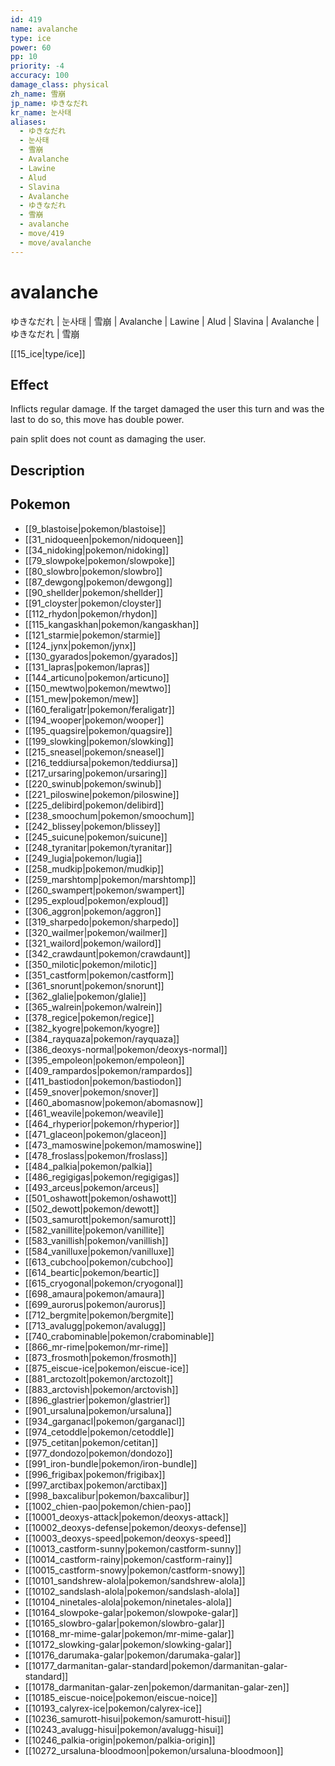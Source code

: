 ```yaml
---
id: 419
name: avalanche
type: ice
power: 60
pp: 10
priority: -4
accuracy: 100
damage_class: physical
zh_name: 雪崩
jp_name: ゆきなだれ
kr_name: 눈사태
aliases:
  - ゆきなだれ
  - 눈사태
  - 雪崩
  - Avalanche
  - Lawine
  - Alud
  - Slavina
  - Avalanche
  - ゆきなだれ
  - 雪崩
  - avalanche
  - move/419
  - move/avalanche
---
```

# avalanche
    
ゆきなだれ | 눈사태 | 雪崩 | Avalanche | Lawine | Alud | Slavina | Avalanche | ゆきなだれ | 雪崩

[[15_ice|type/ice]]

## Effect

Inflicts regular damage.  If the target damaged the user this turn and was the last to do so, this move has double power.

pain split does not count as damaging the user.

## Description



## Pokemon

- [[9_blastoise|pokemon/blastoise]]
- [[31_nidoqueen|pokemon/nidoqueen]]
- [[34_nidoking|pokemon/nidoking]]
- [[79_slowpoke|pokemon/slowpoke]]
- [[80_slowbro|pokemon/slowbro]]
- [[87_dewgong|pokemon/dewgong]]
- [[90_shellder|pokemon/shellder]]
- [[91_cloyster|pokemon/cloyster]]
- [[112_rhydon|pokemon/rhydon]]
- [[115_kangaskhan|pokemon/kangaskhan]]
- [[121_starmie|pokemon/starmie]]
- [[124_jynx|pokemon/jynx]]
- [[130_gyarados|pokemon/gyarados]]
- [[131_lapras|pokemon/lapras]]
- [[144_articuno|pokemon/articuno]]
- [[150_mewtwo|pokemon/mewtwo]]
- [[151_mew|pokemon/mew]]
- [[160_feraligatr|pokemon/feraligatr]]
- [[194_wooper|pokemon/wooper]]
- [[195_quagsire|pokemon/quagsire]]
- [[199_slowking|pokemon/slowking]]
- [[215_sneasel|pokemon/sneasel]]
- [[216_teddiursa|pokemon/teddiursa]]
- [[217_ursaring|pokemon/ursaring]]
- [[220_swinub|pokemon/swinub]]
- [[221_piloswine|pokemon/piloswine]]
- [[225_delibird|pokemon/delibird]]
- [[238_smoochum|pokemon/smoochum]]
- [[242_blissey|pokemon/blissey]]
- [[245_suicune|pokemon/suicune]]
- [[248_tyranitar|pokemon/tyranitar]]
- [[249_lugia|pokemon/lugia]]
- [[258_mudkip|pokemon/mudkip]]
- [[259_marshtomp|pokemon/marshtomp]]
- [[260_swampert|pokemon/swampert]]
- [[295_exploud|pokemon/exploud]]
- [[306_aggron|pokemon/aggron]]
- [[319_sharpedo|pokemon/sharpedo]]
- [[320_wailmer|pokemon/wailmer]]
- [[321_wailord|pokemon/wailord]]
- [[342_crawdaunt|pokemon/crawdaunt]]
- [[350_milotic|pokemon/milotic]]
- [[351_castform|pokemon/castform]]
- [[361_snorunt|pokemon/snorunt]]
- [[362_glalie|pokemon/glalie]]
- [[365_walrein|pokemon/walrein]]
- [[378_regice|pokemon/regice]]
- [[382_kyogre|pokemon/kyogre]]
- [[384_rayquaza|pokemon/rayquaza]]
- [[386_deoxys-normal|pokemon/deoxys-normal]]
- [[395_empoleon|pokemon/empoleon]]
- [[409_rampardos|pokemon/rampardos]]
- [[411_bastiodon|pokemon/bastiodon]]
- [[459_snover|pokemon/snover]]
- [[460_abomasnow|pokemon/abomasnow]]
- [[461_weavile|pokemon/weavile]]
- [[464_rhyperior|pokemon/rhyperior]]
- [[471_glaceon|pokemon/glaceon]]
- [[473_mamoswine|pokemon/mamoswine]]
- [[478_froslass|pokemon/froslass]]
- [[484_palkia|pokemon/palkia]]
- [[486_regigigas|pokemon/regigigas]]
- [[493_arceus|pokemon/arceus]]
- [[501_oshawott|pokemon/oshawott]]
- [[502_dewott|pokemon/dewott]]
- [[503_samurott|pokemon/samurott]]
- [[582_vanillite|pokemon/vanillite]]
- [[583_vanillish|pokemon/vanillish]]
- [[584_vanilluxe|pokemon/vanilluxe]]
- [[613_cubchoo|pokemon/cubchoo]]
- [[614_beartic|pokemon/beartic]]
- [[615_cryogonal|pokemon/cryogonal]]
- [[698_amaura|pokemon/amaura]]
- [[699_aurorus|pokemon/aurorus]]
- [[712_bergmite|pokemon/bergmite]]
- [[713_avalugg|pokemon/avalugg]]
- [[740_crabominable|pokemon/crabominable]]
- [[866_mr-rime|pokemon/mr-rime]]
- [[873_frosmoth|pokemon/frosmoth]]
- [[875_eiscue-ice|pokemon/eiscue-ice]]
- [[881_arctozolt|pokemon/arctozolt]]
- [[883_arctovish|pokemon/arctovish]]
- [[896_glastrier|pokemon/glastrier]]
- [[901_ursaluna|pokemon/ursaluna]]
- [[934_garganacl|pokemon/garganacl]]
- [[974_cetoddle|pokemon/cetoddle]]
- [[975_cetitan|pokemon/cetitan]]
- [[977_dondozo|pokemon/dondozo]]
- [[991_iron-bundle|pokemon/iron-bundle]]
- [[996_frigibax|pokemon/frigibax]]
- [[997_arctibax|pokemon/arctibax]]
- [[998_baxcalibur|pokemon/baxcalibur]]
- [[1002_chien-pao|pokemon/chien-pao]]
- [[10001_deoxys-attack|pokemon/deoxys-attack]]
- [[10002_deoxys-defense|pokemon/deoxys-defense]]
- [[10003_deoxys-speed|pokemon/deoxys-speed]]
- [[10013_castform-sunny|pokemon/castform-sunny]]
- [[10014_castform-rainy|pokemon/castform-rainy]]
- [[10015_castform-snowy|pokemon/castform-snowy]]
- [[10101_sandshrew-alola|pokemon/sandshrew-alola]]
- [[10102_sandslash-alola|pokemon/sandslash-alola]]
- [[10104_ninetales-alola|pokemon/ninetales-alola]]
- [[10164_slowpoke-galar|pokemon/slowpoke-galar]]
- [[10165_slowbro-galar|pokemon/slowbro-galar]]
- [[10168_mr-mime-galar|pokemon/mr-mime-galar]]
- [[10172_slowking-galar|pokemon/slowking-galar]]
- [[10176_darumaka-galar|pokemon/darumaka-galar]]
- [[10177_darmanitan-galar-standard|pokemon/darmanitan-galar-standard]]
- [[10178_darmanitan-galar-zen|pokemon/darmanitan-galar-zen]]
- [[10185_eiscue-noice|pokemon/eiscue-noice]]
- [[10193_calyrex-ice|pokemon/calyrex-ice]]
- [[10236_samurott-hisui|pokemon/samurott-hisui]]
- [[10243_avalugg-hisui|pokemon/avalugg-hisui]]
- [[10246_palkia-origin|pokemon/palkia-origin]]
- [[10272_ursaluna-bloodmoon|pokemon/ursaluna-bloodmoon]]

